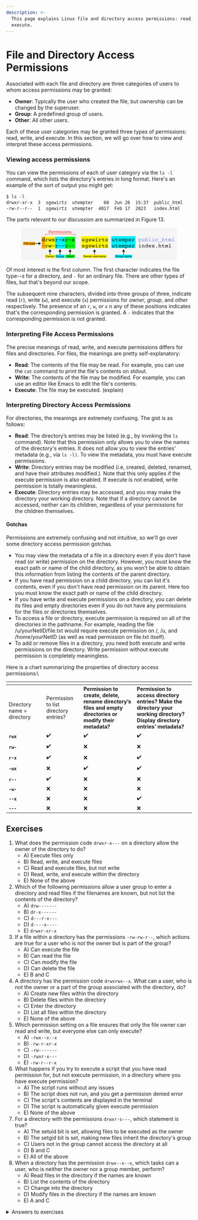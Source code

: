 ```yaml
---
description: >-
  This page explains Linux file and directory access permissions: read, write,
  execute.
---
```


# File and Directory Access Permissions

Associated with each file and directory are three categories of users to whom access permissions may be granted: &#x20;

* **Owner**: Typically the user who created the file, but ownership can be changed by the superuser.
* **Group**: A predefined group of users.&#x20;
* **Other**:  All other users.

Each of these user categories may be granted three types of permissions: read, write, and execute. In this section, we will go over how to view and interpret these access permissions. &#x20;

### Viewing access permissions

You can view the permissions of each of user category via the `ls -l` command, which lists the directory's entries in long format. Here's an example of the sort of output you might get:

```
$ ls -l
drwxr-xr-x  3  sgewirtz  utempter    68  Jun 26  15:37  public_html
-rw-r--r--  1  sgewirtz  utempter  4017  Feb 17  2023   index.html
```

The parts relevant to our discussion are summarized in Figure 13.

<figure><img src="../.gitbook/assets/Frame 1 (3).png" alt=""><figcaption></figcaption></figure>

Of most interest is the first column. The first character indicates the file type--`d` for a directory, and `-` for an ordinary file. There are other types of files, but that's beyond our scope.&#x20;

The subsequent nine characters, divided into three groups of three, indicate read (`r`), write (`w`), and execute (`x`) permissions for _owner_, _group_, and _other_ respectively. The presence of an `r`, `w`, or `x` n any of these positions indicates that's the corresponding permission is granted. A `-` indicates that the corresponding permission is not granted.&#x20;

### **Interpreting File Access Permissions**

The precise meanings of read, write, and execute permissions differs for files and directories. For files, the meanings are pretty self-explanatory:&#x20;

* **Read**: The contents of the file may be read. For example, you can use the `cat` command to print the file's contents on stdout.&#x20;
* **Write**: The contents of the file may be modified. For example, you can use an editor like Emacs to edit the file's contents.&#x20;
* **Execute**: The file may be executed. (explain)

### **Interpreting Directory Access Permissions**

For directories, the meanings are extremely confusing. The gist is as follows:

* **Read**: The directory’s entries may be listed (e.g., by invoking the `ls` command). Note that this permission only allows you to view the names of the directory's entries. It does not allow you to view the entries' metadata (e.g., via `ls -l)`. To view the metadata, you must have execute permissions.&#x20;
* **Write**: Directory entries may be modified (i.e, created, deleted, renamed, and have their attributes modified.). Note that this only applies if the execute permission is also enabled. If execute is not enabled, write permission is totally meaningless.&#x20;
* **Execute**: Directory entries may be accessed, and you may make the directory your working directory. Note that if a directory cannot be accessed, neither can its children, regardless of your permissions for the children themselves. &#x20;

#### Gotchas

Permissions are extremely confusing and not intuitive, so we'll go over some directory access permission gotchas.&#x20;

* You may view the metadata of a file in a directory even if you don't have read (or write) permission on the directory. However, you must know the exact path or name of the child directory, as you won’t be able to obtain this information from listing the contents of the parent directory.
* If you have read permission on a child directory, you can list it's contents, even if you don't have read permission on its parent. Here too you must know the exact path or name of the child directory.
* If you have write and execute permissions on a directory, you can delete its files and empty directories even if you do not have any permissions for the files or directories themselves.&#x20;
* To access a file or directory, execute permission is required on all of the directories in the pathname. For example, reading the file /u/yourNetID/file.txt would require execute permission on /, /u, and /home/yourNetID (as well as read permission on file.txt itself).&#x20;
* To add or remove files in a directory, you need both execute and write permissions on the directory. Write permission without execute permission is completely meaningless.&#x20;

Here is a chart summarizing the properties of directory access permissions:\


<table data-header-hidden><thead><tr><th width="88"></th><th></th><th></th><th></th></tr></thead><tbody><tr><td><br>Directory name = directory</td><td>Permission to list directory entries?</td><td><strong>Permission to create, delete, rename directory’s files and empty directories or modify their metadata?</strong> </td><td><strong>Permission to access directory entries? Make the directory your working directory? Display directory entries’ metadata?</strong></td></tr><tr><td><strong><code>rwx</code></strong></td><td>✔️</td><td>✔️</td><td>✔️</td></tr><tr><td><strong><code>rw-</code></strong></td><td>✔️</td><td>❌</td><td>❌</td></tr><tr><td><strong><code>r-x</code></strong></td><td>✔️</td><td>❌</td><td>✔️ </td></tr><tr><td><strong><code>-wx</code></strong></td><td>❌</td><td>✔️</td><td>✔️</td></tr><tr><td><strong><code>r--</code></strong></td><td>✔️</td><td>❌</td><td>❌</td></tr><tr><td><strong><code>-w-</code></strong></td><td>❌</td><td>❌</td><td>❌</td></tr><tr><td><strong><code>--x</code></strong></td><td>❌</td><td>❌</td><td>✔️</td></tr><tr><td><strong><code>---</code></strong></td><td>❌</td><td>❌</td><td>❌</td></tr></tbody></table>

## Exercises

1. What does the permission code `drwxr-x---` on a directory allow the owner of the directory to do?
   * A) Execute files only
   * B) Read, write, and execute files
   * C) Read and execute files, but not write
   * D) Read, write, and execute within the directory
   * E) None of the above
2. Which of the following permissions allow a user group to enter a directory and read files if the filenames are known, but not list the contents of the directory?
   * A) `drw-------`
   * B) `dr-x------`
   * C) `d---r-x---`
   * D) `d----x----`
   * E) `drwxr-xr-x`
3. If a file within a directory has the permissions `-rw-rw-r--`, which actions are true for a user who is not the owner but is part of the group?
   * A) Can execute the file
   * B) Can read the file
   * C) Can modify the file
   * D) Can delete the file
   * E) B and C
4. A directory has the permission code `drwxrwx--x`. What can a user, who is not the owner or a part of the group associated with the directory, do?
   * A) Create new files within the directory
   * B) Delete files within the directory
   * C) Enter the directory
   * D) List all files within the directory
   * E) None of the above
5. Which permission setting on a file ensures that only the file owner can read and write, but everyone else can only execute?
   * A) `-rwx--x--x`
   * B) `-rw-r-xr-x`
   * C) `-rw-------`
   * D) `-rwxr-x---`
   * E) `-rw-r--r-x`
6. What happens if you try to execute a script that you have read permission for, but not execute permission, in a directory where you have execute permission?
   * A) The script runs without any issues
   * B) The script does not run, and you get a permission denied error
   * C) The script's contents are displayed in the terminal
   * D) The script is automatically given execute permission
   * E) None of the above
7. For a directory with the permissions `drwxr-s---`, which statement is true?
   * A) The setuid bit is set, allowing files to be executed as the owner
   * B) The setgid bit is set, making new files inherit the directory's group
   * C) Users not in the group cannot access the directory at all
   * D) B and C
   * E) All of the above
8. When a directory has the permission `drwx--x--x`, which tasks can a user, who is neither the owner nor a group member, perform?
   * A) Read files in the directory if the names are known
   * B) List the contents of the directory
   * C) Change into the directory
   * D) Modify files in the directory if the names are known
   * E) A and C

<details>

<summary>Answers to exercises </summary>

1. &#x20; D) Read, write, and execute within the directory
2. &#x20; D) `d----x----`
3. &#x20; E) B and C
4. &#x20; C) Ensures only the owner can delete or rename files within the directory
5. &#x20; B) `chown`
6. &#x20; C) Enter the directory
7. &#x20; A) `-rwx--x--x`
8. &#x20; B) The script does not run, and you get a permission denied error
9. &#x20; D) B and C
10. C) Change into the directory

</details>
